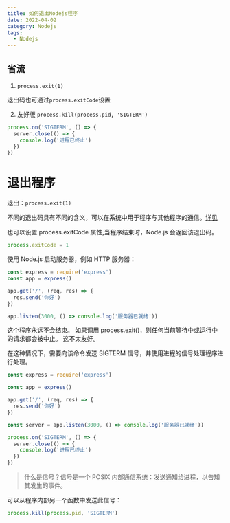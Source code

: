 ```yaml
---
title: 如何退出Nodejs程序
date: 2022-04-02
category: Nodejs
tags:
  - Nodejs
---
```


<!-- more -->
## 省流

1. `process.exit(1)`

退出码也可通过`process.exitCode`设置

2. 友好版
`process.kill(process.pid, 'SIGTERM')`

```js
process.on('SIGTERM', () => {
  server.close(() => {
    console.log('进程已终止')
  })
})
```

# 退出程序

退出：`process.exit(1)`

不同的退出码具有不同的含义，可以在系统中用于程序与其他程序的通信。[详见](http://nodejs.cn/api/process.html#process_exit_codes)

也可以设置 process.exitCode 属性,当程序结束时，Node.js 会返回该退出码。

```js
process.exitCode = 1
```

使用 Node.js 启动服务器，例如 HTTP 服务器：

```js
const express = require('express')
const app = express()

app.get('/', (req, res) => {
  res.send('你好')
})

app.listen(3000, () => console.log('服务器已就绪'))
```

这个程序永远不会结束。 如果调用 process.exit()，则任何当前等待中或运行中的请求都会被中止。 这不太友好。

在这种情况下，需要向该命令发送 SIGTERM 信号，并使用进程的信号处理程序进行处理。

```js
const express = require('express')

const app = express()

app.get('/', (req, res) => {
  res.send('你好')
})

const server = app.listen(3000, () => console.log('服务器已就绪'))

process.on('SIGTERM', () => {
  server.close(() => {
    console.log('进程已终止')
  })
})
```
> 什么是信号？信号是一个 POSIX 内部通信系统：发送通知给进程，以告知其发生的事件。

可以从程序内部另一个函数中发送此信号：

```js
process.kill(process.pid, 'SIGTERM')
```